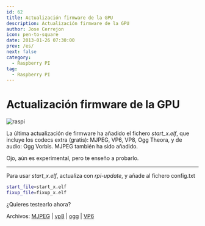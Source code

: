 ```yaml
---
id: 62
title: Actualización firmware de la GPU
description: Actualización firmware de la GPU
author: Jose Cerrejon
icon: pen-to-square
date: 2013-01-26 07:30:00
prev: /es/
next: false
category:
  - Raspberry PI
tag:
  - Raspberry PI
---
```


# Actualización firmware de la GPU

![raspi](/images/r_pi.jpg)

La última actualización de firmware ha añadido el fichero *start_x.elf*, que incluye los codecs extra (gratis): MJPEG, VP6, VP8, Ogg Theora, y de audio: Ogg Vorbis. MJPEG también ha sido añadido.

Ojo, aún es experimental, pero te enseño a probarlo.

- - -
Para usar *start_x.elf*, actualiza con *rpi-update*, y añade al fichero config.txt

```bash
start_file=start_x.elf
fixup_file=fixup_x.elf
```

¿Quieres testearlo ahora?

Archivos: [MJPEG](http://www.dvxuser.com/V6/showthread.php?170183-Untouched-Motion-JPEG-720-30P-Sample) | 
[vp8](http://ie.microsoft.com/testdrive/graphics/videoformatsupport/big_buck_bunny_trailer_480p.webm) | 
[ogg](http://video.blendertestbuilds.de/download.php?file=download.blender.org/peach/trailer_400p.ogg) | [VP6](http://media.iguane.org/grand-angle/blog/mediafiles/trailer_VP6.flv)